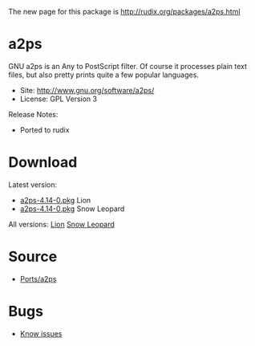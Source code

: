 The new page for this package is http://rudix.org/packages/a2ps.html

# a2ps #

GNU a2ps is an Any to PostScript filter.
Of course it processes plain text files,
but also pretty prints quite a few popular languages.

  * Site: http://www.gnu.org/software/a2ps/
  * License: GPL Version 3

Release Notes:
  * Ported to rudix


# Download #

Latest version:
  * [a2ps-4.14-0.pkg](http://code.google.com/p/rudix/downloads/detail?name=a2ps-4.14-0.pkg) Lion
  * [a2ps-4.14-0.pkg](http://code.google.com/p/rudix-snowleopard/downloads/detail?name=a2ps-4.14-0.pkg) Snow Leopard

All versions: [Lion](http://code.google.com/p/rudix/downloads/list?q=a2ps) [Snow Leopard](http://code.google.com/p/rudix-snowleopard/downloads/list?q=a2ps)

# Source #
  * [Ports/a2ps](https://github.com/rudix-mac/rudix/tree/master/Ports/a2ps)


# Bugs #
  * [Know issues](http://code.google.com/p/rudix/issues/list?q=a2ps)